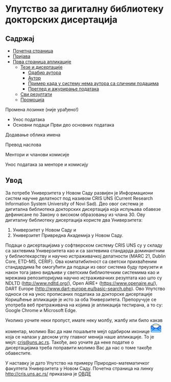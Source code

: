 # Упутство за дигитaлну библиoтeку дoктoрских дисeртaциja

## Садржај
- [Почетна страница](uputstvoDR/pocetnaStranica.md)
- [Пријава](uputstvoDR/prijava.md)
- [Прва страница апликације](uputstvoDR/prvaStranaAplikacije.md)
  - [Тезе и дисертaције](uputstvoDR/prvaStrana/tezeDisertacije.md)
    - [Одабир аутора](uputstvoDR/prvaStrana/autori/odabirAutora.md)
    - [Аутор](uputstvoDR/prvaStrana/autori/autor.md)
    - [Пример када у систему нема аутора са сличним подацима](uputstvoDR/prvaStrana/autori/nemaAutora.md)
    - [Преглед и ажурирање података](uputstvoDR/prvaStrana/autori/pregledAzuriranjePodataka.md)
  - [Сви резултати](uputstvoDR/prvaStrana/sviRezultati.md)
  - [Промоција](uputstvoDR/prvaStrana/promocija.md) 

Промена лозинке (није урађено!)

- Унос података
- Основни подаци
Први део основних података

Додавање облика имена

Превод наслова

Ментори и чланови комисије

Унос података за менторе и комисију

## Увод
За потребе Универзитета у Новом Саду развијен је Информациони систем научне
делатност под називом CRIS UNS (Current Research Information System University of Novi
Sad). Део овог система је дигитална библиотека докторских дисертација која испуњава
обавезe дефинисане по Закону о високом образовању из члана 30. Ову дигиталну библиотеку дисертација користе два Универзитета:
1.	Универзитет у Новом Саду и
2.	Универзитет Привредна Академија у Новом Саду.

Подаци о дисертацијама у софтверском систему CRIS UNS су у складу са захтевима
Универзитета као и са захтевима стандарда доминантним у библиотекарству и научно
истраживачкој делатности (MARC 21, Dublin Core, ETD-MS, CERIF). Ова компатибилност
са светски прихваћеним стандардима ће омогућити да подаци из oвог система буду
преузети и након тога јавно видљиви у светским библиотечким системима као и мрежама
репозиторијума научно истраживачких резултата као што су NDLTD
(http://www.ndltd.org/), Оpen AIRE+ (https://www.openaire.eu/), DART Europe
(http://www.dart-europe.eu/basic-search.php).
Ово Упутство односи се на унос прописаних података за докторске дисертације Коришћење апликације је исто за оба Универзитета. Препоручује се употреба веб претраживача на којима је апликација тестирана, а то су: Google Chrome и Microsoft Edge.

Уколико уочите неки пропуст, имате неку молбу, жалбу или било какав коментар, молимо Вас да нам пошаљете мејл одабиром иконице ![image](./images/email.png) која се налази у десном углу главног менија наше апликације. То је мејл: cris@uns.ac.rs. Такође, aко уочите да неке податке о дисертацијама треба поправити молимо Вас да нас о томе такође обавестите.

У наставку је дато Упутство на примеру Природно-математичког факултета Универзитета у Новом Саду. Почетна страница на линку http://cris.uns.ac.rs/ приказана је [ОВДЕ](uputstvoDR/pocetnaStranica.md) 
